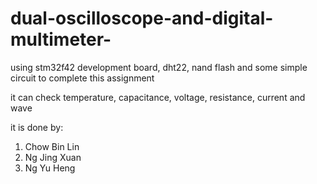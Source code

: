 # dual-oscilloscope-and-digital-multimeter-
using stm32f42 development board, dht22, nand flash and some simple circuit to complete this assignment

it can check temperature, capacitance, voltage, resistance, current and wave

it is done by:
1. Chow Bin Lin
2. Ng Jing Xuan
3. Ng Yu Heng
